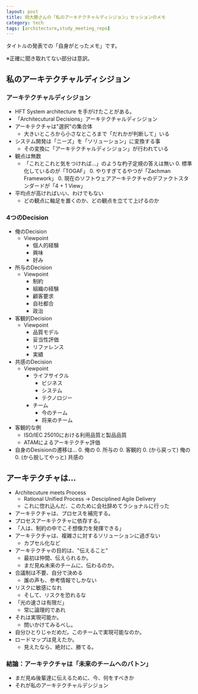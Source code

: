```yaml
---
layout: post
title: 岡大勝さんの「私のアーキテクチャルディシジョン」セッションのメモ
category: tech
tags: [architecture,study_meeting_repo]
---
```


タイトルの発表での「自身がとったメモ」です。

※正確に聞き取れてない部分は意訳。

## 私のアーキテクチャルディシジョン

### アーキテクチャルディシジョン

+ HFT System architecture を手がけたことがある。
+ 「Architecutural Decisions」アーキテクチャルディシジョン
+ アーキテクチャは"選択"の集合体
  + 大きいところから小さなところまで「だれかが判断して」いる
+ システム開発は「ニーズ」を「ソリューション」に変換する事
  + その変換に「アーキテクチャルディシジョン」が行われている
+ 観点は無数
  + 「これとこれと気をつければ…」のような杓子定規の答えは無い
    0. 標準化しているのが「TOGAF」
    0. やりすぎてるやつが「Zachman Framework」
    0. 現在のソフトウェアアーキテクチャのデファクトスタンダードが「4 + 1 View」
+ 平均点が高ければいい、わけでもない
  + どの観点に軸足を置くのか、どの観点を立てて上げるのか

### 4つのDecision

+ 俺のDecision
  + Viewpoint
    + 個人的経験
    + 興味
    + 好み
+ 所与のDecision
  + Viewpoint
    + 制約
    + 組織の経験
    + 顧客要求
    + 自社都合
    + 政治
+ 客観的Decision
  + Viewpoint
    + 品質モデル
    + 妥当性評価
    + リファレンス
    + 実績
+ 共感のDecision
  + Viewpoint
    + ライフサイクル
      + ビジネス
      + システム
      + テクノロジー
    + チーム
      + 今のチーム
      + 将来のチーム
+ 客観的な例
  + ISO/IEC 25010における利用品質と製品品質
  + ATAMによるアーキテクチャ評価
+ 自身のDesisionの遷移は…
  0. 俺の
  0. 所与の
  0. 客観的
  0. (から戻って) 俺の
  0. (から脱してやっと) 共感の

## アーキテクチャは…

+ Architecuture meets Process
  + Rational Unified Process → Desciplined Agile Delivery
  + これに惚れ込んだ、このために会社辞めてラショナルに行った
+ アーキテクチャは、プロセスを補完する。
+ プロセスアーキテクチャに依存する。
+ 「人は、制約の中でこそ想像力を発揮できる」
+ アーキテクチャは、複雑さに対するソリューションに過ぎない
  + カプセル化など
+ アーキテクチャの目的は、"伝えること"
  + 最初は仲間、伝えられるか。
  + まだ見ぬ未来のチームに、伝わるのか。
+ 合議制は不要、自分で決める
  + 誰の声も、参考情報でしかない
+ リスクに敏感になれ
  + そして、リスクを恐れるな
+ 「光の速さは有限だ」
  + 常に論理的であれ
+ それは実現可能か。
  + 問いかけてみるべし。
+ 自分ひとりじゃだめだ。このチームで実現可能なのか。
+ ロードマップは見えたか。
  + 見えたなら、絶対に、勝てる。

### 結論：アーキテクチャは「未来のチームへのバトン」
+ まだ見ぬ後輩達に伝えるために、今、何をすべきか
+ それが私のアーキテクチャルデシジョン
